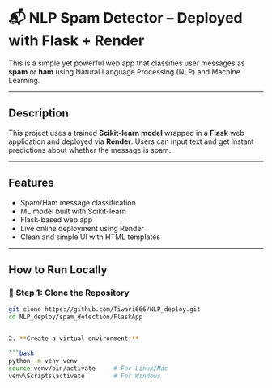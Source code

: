 # 📬 NLP Spam Detector – Deployed with Flask + Render

This is a simple yet powerful web app that classifies user messages as **spam** or **ham** using Natural Language Processing (NLP) and Machine Learning.

---

##  Description

This project uses a trained **Scikit-learn model** wrapped in a **Flask** web application and deployed via **Render**. Users can input text and get instant predictions about whether the message is spam.

---

##  Features

-  Spam/Ham message classification  
-  ML model built with Scikit-learn  
- Flask-based web app  
-  Live online deployment using Render  
-  Clean and simple UI with HTML templates  

---

## How to Run Locally

### 🔧 Step 1: Clone the Repository
```bash
git clone https://github.com/Tiwari666/NLP_deploy.git
cd NLP_deploy/spam_detection/FlaskApp


2. **Create a virtual environment:**

```bash
python -m venv venv
source venv/bin/activate     # For Linux/Mac
venv\Scripts\activate        # For Windows
